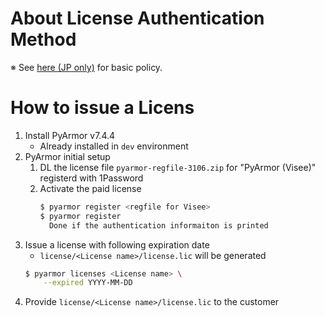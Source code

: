 # About License Authentication Method

※ See [here (JP only)](https://chowagiken.sharepoint.com/processdevelopment/SitePages/%E6%88%90%E6%9E%9C%E7%89%A9%E3%83%A9%E3%82%A4%E3%82%BB%E3%83%B3%E3%82%B9%E8%AA%8D%E8%A8%BC%E3%81%AB%E3%81%A4%E3%81%84%E3%81%A6.aspx?source=https%3A%2F%2Fchowagiken.sharepoint.com%2Fprocessdevelopment%2FSitePages%2FForms%2FByAuthor.aspx) for basic policy.


# How to issue a Licens
1. Install PyArmor v7.4.4
    - Already installed in `dev` environment
2. PyArmor initial setup
    1. DL the license file `pyarmor-regfile-3106.zip` for "PyArmor (Visee)" registerd with 1Password
    2. Activate the paid license
        ```sh
        $ pyarmor register <regfile for Visee>
        $ pyarmor register
          Done if the authentication informaiton is printed
        ```
3. Issue a license with following expiration date
    - `license/<License name>/license.lic` will be generated
    ```sh
    $ pyarmor licenses <License name> \
        --expired YYYY-MM-DD
    ```
4. Provide `license/<License name>/license.lic` to the customer